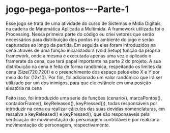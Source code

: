 # jogo-pega-pontos---Parte-1
Esse jogo se trata de uma atividade do curso de Sistemas e Mídia Digitais, na cadeira de Matemática Aplicada a Multimida.
A framework utilizada foi o Processing.
Nessa primeira parte do código eu criei vetores que serão necessários para distribuição dos pontos no ambiente do jogo
e serão capturados ao longo da partida.
Em seguida eles foram introduzidos na cena através de uma função inicializadora (void Setup) função da própria framework, onde a mesma é executada apenas uma vez e aplicado o framerate da cena, que terá papel importante na parte 2 do projeto.
A sua distribuição na cena é feita de forma randômica, respeitando os limites da cena (Size(720,720)) e o preenchimento dos espaço pelos eixo X e Y por meio do for (12x10).
Por fim, foi adicionado um valor randômico que irá ser utilizado por um dos inimigos, para que ele estâncie em uma posição aleatória na cena


Feito isso, foi introduzido uma serie de funções (cenario(), marcaPontos(), contadorFrame(), keyReleased(), keyPressed()), todas responsáveis por introduzir na cena ou realizar cálculos das suas devidas nomenclaturas, em ressalva a keyReleased() e keyPressed(), que são responsáveis pela verificação de movimentação do personagem controlável e por realizar a movimentação do personagem, respectivamente.
